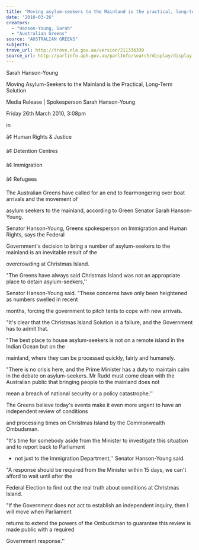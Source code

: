 ```yaml
---
title: "Moving asylum-seekers to the Mainland is the practical, long-term solution."
date: "2010-03-26"
creators:
  - "Hanson-Young, Sarah"
  - "Australian Greens"
source: "AUSTRALIAN GREENS"
subjects:
trove_url: http://trove.nla.gov.au/version/211336339
source_url: http://parlinfo.aph.gov.au/parlInfo/search/display/display.w3p;query=Id%3A%22media/pressrel/YYAW6%22
---
```


 Sarah Hanson-Young   

 Moving Asylum-Seekers to the Mainland is the  Practical, Long-Term Solution 

 Media Release | Spokesperson Sarah Hanson-Young  

 Friday 26th March 2010, 3:08pm 

 in  

 â¢ Human Rights & Justice 

 â¢ Detention Centres 

 â¢ Immigration 

 â¢ Refugees 

 The Australian Greens have called for an end to fearmongering over boat arrivals and the movement of 

 asylum seekers to the mainland, according to Green Senator Sarah Hanson-Young. 

 Senator Hanson-Young, Greens spokesperson on Immigration and Human Rights, says the Federal 

 Government's decision to bring a number of asylum-seekers to the mainland is an inevitable result of the 

 overcrowding at Christmas Island. 

 "The Greens have always said Christmas Island was not an appropriate place to detain asylum-seekers,'' 

 Senator Hanson-Young said. "These concerns have only been heightened as numbers swelled in recent 

 months, forcing the government to pitch tents to cope with new arrivals. 

 "It's clear that the Christmas Island Solution is a failure, and the Government has to admit that. 

 "The best place to house asylum-seekers is not on a remote island in the Indian Ocean but on the 

 mainland, where they can be processed quickly, fairly and humanely. 

 "There is no crisis here, and the Prime Minister has a duty to maintain calm in the debate on asylum-seekers. Mr Rudd must come clean with the Australian public that bringing people to the mainland does not 

 mean a breach of national security or a policy catastrophe.'' 

 The Greens believe today's events make it even more urgent to have an independent review of conditions 

 and processing times on Christmas Island by the Commonwealth Ombudsman. 

 

 "It's time for somebody aside from the Minister to investigate this situation and to report back to Parliament 

 - not just to the Immigration Department,'' Senator Hanson-Young said. 

 "A response should be required from the Minister within 15 days, we can't afford to wait until after the 

 Federal Election to find out the real truth about conditions at Christmas Island. 

 "If the Government does not act to establish an independent inquiry, then I will move when Parliament 

 returns to extend the powers of the Ombudsman to guarantee this review is made public with a required 

 Government response.'' 

 


